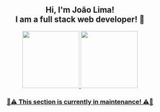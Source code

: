 <h2 align="center">Hi, I'm João Lima!<br>
I am a full stack web developer! 🚀</h2>

<div align="center">
  <a href="https://github.com/JOAO-LEE">
  <img height="150em" src="https://github-readme-stats.vercel.app/api?username=JOAO-LEE&show_icons=true&theme=algolia&include_all_commits=true&count_private=true"/>
  <img height="150em" src="https://github-readme-stats.vercel.app/api/top-langs/?username=JOAO-LEE&layout=compact&langs_count=7&theme=algolia"/>
</div>
<div align="center">
  <h3>🚧⚠️ This section is currently in maintenance! ⚠️🚧</h3>
  </div>
<!-- <div display="flex">
  <div display="flex">
  <h4>Frontend</h4>
    <h5>Languages, frameworks and libraries</h5>
  <img align="center" alt="html logo" height="30" width="35" src="https://raw.githubusercontent.com/devicons/devicon/master/icons/html5/html5-original.svg">
  <img align="center" alt="css logo" height="30" width="35" src="https://raw.githubusercontent.com/devicons/devicon/master/icons/css3/css3-original.svg">
  <img align="center" alt="javascript logo" height="30" width="35" src="https://raw.githubusercontent.com/devicons/devicon/master/icons/javascript/javascript-plain.svg">
    <img align="center" alt="typescript logo" height="30" width="35" src="https://raw.githubusercontent.com/devicons/devicon/master/icons/typescript/typescript-plain.svg">
  <img align="center" alt="react logo" height="30" width="40" src="https://raw.githubusercontent.com/devicons/devicon/master/icons/react/react-original.svg">
  <h5>Testing libraries</h5>
  <img align="center" alt="jest logo" height="30" width="35" src="https://raw.githubusercontent.com/devicons/devicon/master/icons/jest/jest-plain.svg">
  <img align="center" alt="rtl logo" height="30" width="35" src="https://testing-library.com/img/octopus-128x128.png">
  </div>
  <br>
  <h4>Backend</h4>
<img align="center" alt="docker logo" height="50" width="45" src="https://raw.githubusercontent.com/devicons/devicon/master/icons/docker/docker-original.svg">
<img align="center" alt="docker logo" height="60" width="60" src="https://raw.githubusercontent.com/devicons/devicon/master/icons/mysql/mysql-original-wordmark.svg">
</div> -->
<!--    <h5>Command Lines</h5>
  <img align="center" alt="bash logo" height="40" width="35" src="https://raw.githubusercontent.com/devicons/devicon/master//icons/bash/bash-original.svg">
<div>
<div align="center"> 
<a href="https://www.linkedin.com/in/joao-lee-lima/" target="_blank"><img align="center" src="https://img.shields.io/badge/-LinkedIn-%230077B5?style=for-the-badge&logo=linkedin&logoColor=white" target="_blank"></a>
</div> -->
